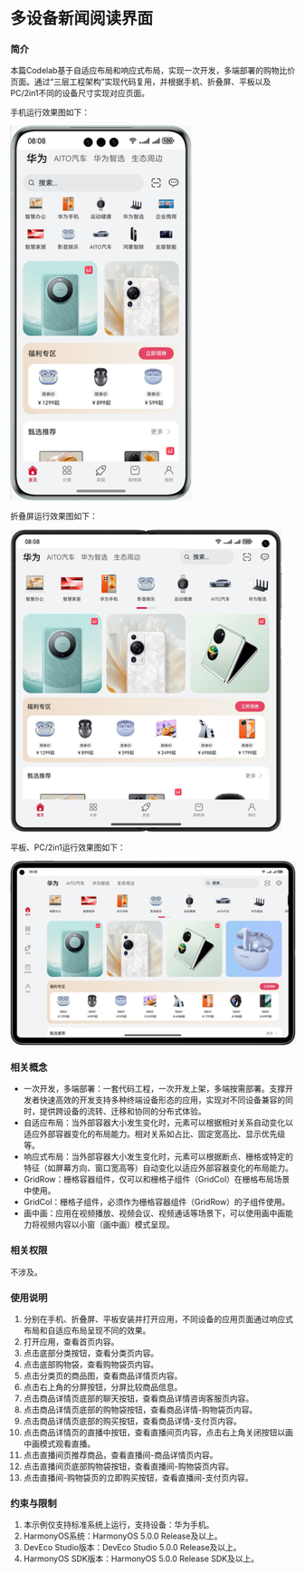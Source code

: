 # 多设备新闻阅读界面

### 简介

本篇Codelab基于自适应布局和响应式布局，实现一次开发，多端部署的购物比价页面。通过“三层工程架构”实现代码复用，并根据手机、折叠屏、平板以及PC/2in1不同的设备尺寸实现对应页面。

手机运行效果图如下：

![](screenshots/device/phone.png)

折叠屏运行效果图如下：

![](screenshots/device/foldable.png)

平板、PC/2in1运行效果图如下：

![](screenshots/device/tablet.png)

### 相关概念

- 一次开发，多端部署：一套代码工程，一次开发上架，多端按需部署。支撑开发者快速高效的开发支持多种终端设备形态的应用，实现对不同设备兼容的同时，提供跨设备的流转、迁移和协同的分布式体验。
- 自适应布局：当外部容器大小发生变化时，元素可以根据相对关系自动变化以适应外部容器变化的布局能力。相对关系如占比、固定宽高比、显示优先级等。
- 响应式布局：当外部容器大小发生变化时，元素可以根据断点、栅格或特定的特征（如屏幕方向、窗口宽高等）自动变化以适应外部容器变化的布局能力。
- GridRow：栅格容器组件，仅可以和栅格子组件（GridCol）在栅格布局场景中使用。
- GridCol：栅格子组件，必须作为栅格容器组件（GridRow）的子组件使用。
- 画中画：应用在视频播放、视频会议、视频通话等场景下，可以使用画中画能力将视频内容以小窗（画中画）模式呈现。

### 相关权限

不涉及。

### 使用说明

1. 分别在手机、折叠屏、平板安装并打开应用，不同设备的应用页面通过响应式布局和自适应布局呈现不同的效果。
2. 打开应用，查看首页内容。
3. 点击底部分类按钮，查看分类页内容。
4. 点击底部购物袋，查看购物袋页内容。
5. 点击分类页的商品图，查看商品详情页内容。
6. 点击右上角的分屏按钮，分屏比较商品信息。
7. 点击商品详情页底部的聊天按钮，查看商品详情咨询客服页内容。
8. 点击商品详情页底部的购物袋按钮，查看商品详情-购物袋页内容。
9. 点击商品详情页底部的购买按钮，查看商品详情-支付页内容。
10. 点击商品详情页的直播中按钮，查看直播间页内容，点击右上角关闭按钮以画中画模式观看直播。
11. 点击直播间页推荐商品，查看直播间-商品详情页内容。
12. 点击直播间页底部购物袋按钮，查看直播间-购物袋页内容。
13. 点击直播间-购物袋页的立即购买按钮，查看直播间-支付页内容。

### 约束与限制

1. 本示例仅支持标准系统上运行，支持设备：华为手机。
2. HarmonyOS系统：HarmonyOS 5.0.0 Release及以上。
3. DevEco Studio版本：DevEco Studio 5.0.0 Release及以上。
4. HarmonyOS SDK版本：HarmonyOS 5.0.0 Release SDK及以上。

